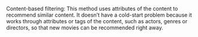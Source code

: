 Content-based filtering: This method uses attributes of the content to recommend similar content. It doesn’t have a cold-start problem because it works
through attributes or tags of the content, such as actors, genres or directors, so that new movies can be recommended right away.
